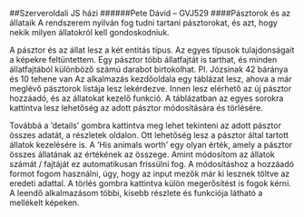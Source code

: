 ##Szerveroldali JS házi
######Pete Dávid – GVJ529
####Pásztorok és az állataik
A rendszerem nyilván fog tudni tartani pásztorokat, és azt, hogy nekik milyen állatokról kell
gondoskodniuk.

A pásztor és az állat lesz a két entitás típus. Az egyes típusok tulajdonságait a képekre
feltüntettem. Egy pásztor több állatfajtát is tarthat, és minden állatfajtából különböző számú
darabot birtokolhat. Pl. Józsinak 42 báránya és 10 tehene van
Az alkalmazás kezdőoldala egy táblázat lesz, ahova a már meglévő pásztorok listája lesz
lekérdezve. Innen lesz elérhető az új pásztor hozzáadó, és az állatokat kezelő funkció. A
táblázatban az egyes sorokra kattintva lesz lehetőség az adott pásztor módosítására és
törlésére.

Továbbá a ’details’ gombra kattintva meg lehet tekinteni az adott pásztor összes adatát, a
részletek oldalon. Ott lehetőség lesz a pásztor által tartott állatok kezelésére is. A ’His animals
worth’ egy olyan érték, amely a pásztor összes állatának az értékének az összege. Amint
módosítom az állatok számát / fajtáját ez automatikusan frissülni fog.
A módosításhoz a hozzáadó formot fogom használni, úgy, hogy az input mezők már ki lesznek
töltve az eredeti adattal. A törlés gombra kattintva külön megerősítést is fogok kérni.
A leendő alkalmazásom többi, kisebb részlete és funkciója látható a mellékelt képeken. 

